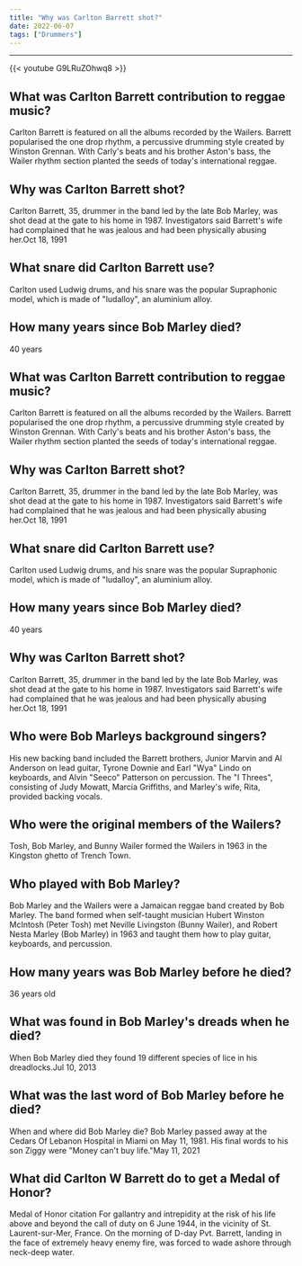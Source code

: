 ```yaml
---
title: "Why was Carlton Barrett shot?"
date: 2022-06-07
tags: ["Drummers"]
---
```


---
{{< youtube G9LRuZOhwq8 >}}
## What was Carlton Barrett contribution to reggae music?
Carlton Barrett is featured on all the albums recorded by the Wailers. Barrett popularised the one drop rhythm, a percussive drumming style created by Winston Grennan. With Carly's beats and his brother Aston's bass, the Wailer rhythm section planted the seeds of today's international reggae.

## Why was Carlton Barrett shot?
Carlton Barrett, 35, drummer in the band led by the late Bob Marley, was shot dead at the gate to his home in 1987. Investigators said Barrett's wife had complained that he was jealous and had been physically abusing her.Oct 18, 1991

## What snare did Carlton Barrett use?
Carlton used Ludwig drums, and his snare was the popular Supraphonic model, which is made of "ludalloy", an aluminium alloy.

## How many years since Bob Marley died?
40 years

## What was Carlton Barrett contribution to reggae music?
Carlton Barrett is featured on all the albums recorded by the Wailers. Barrett popularised the one drop rhythm, a percussive drumming style created by Winston Grennan. With Carly's beats and his brother Aston's bass, the Wailer rhythm section planted the seeds of today's international reggae.

## Why was Carlton Barrett shot?
Carlton Barrett, 35, drummer in the band led by the late Bob Marley, was shot dead at the gate to his home in 1987. Investigators said Barrett's wife had complained that he was jealous and had been physically abusing her.Oct 18, 1991

## What snare did Carlton Barrett use?
Carlton used Ludwig drums, and his snare was the popular Supraphonic model, which is made of "ludalloy", an aluminium alloy.

## How many years since Bob Marley died?
40 years

## Why was Carlton Barrett shot?
Carlton Barrett, 35, drummer in the band led by the late Bob Marley, was shot dead at the gate to his home in 1987. Investigators said Barrett's wife had complained that he was jealous and had been physically abusing her.Oct 18, 1991

## Who were Bob Marleys background singers?
His new backing band included the Barrett brothers, Junior Marvin and Al Anderson on lead guitar, Tyrone Downie and Earl "Wya" Lindo on keyboards, and Alvin "Seeco" Patterson on percussion. The "I Threes", consisting of Judy Mowatt, Marcia Griffiths, and Marley's wife, Rita, provided backing vocals.

## Who were the original members of the Wailers?
Tosh, Bob Marley, and Bunny Wailer formed the Wailers in 1963 in the Kingston ghetto of Trench Town.

## Who played with Bob Marley?
Bob Marley and the Wailers were a Jamaican reggae band created by Bob Marley. The band formed when self-taught musician Hubert Winston McIntosh (Peter Tosh) met Neville Livingston (Bunny Wailer), and Robert Nesta Marley (Bob Marley) in 1963 and taught them how to play guitar, keyboards, and percussion.

## How many years was Bob Marley before he died?
36 years old

## What was found in Bob Marley's dreads when he died?
When Bob Marley died they found 19 different species of lice in his dreadlocks.Jul 10, 2013

## What was the last word of Bob Marley before he died?
When and where did Bob Marley die? Bob Marley passed away at the Cedars Of Lebanon Hospital in Miami on May 11, 1981. His final words to his son Ziggy were "Money can't buy life."May 11, 2021

## What did Carlton W Barrett do to get a Medal of Honor?
Medal of Honor citation For gallantry and intrepidity at the risk of his life above and beyond the call of duty on 6 June 1944, in the vicinity of St. Laurent-sur-Mer, France. On the morning of D-day Pvt. Barrett, landing in the face of extremely heavy enemy fire, was forced to wade ashore through neck-deep water.

